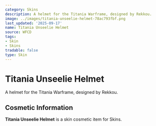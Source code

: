 ```yaml
---
category: Skins
description: A helmet for the Titania Warframe, designed by Rekkou.
image: ../images/titania-unseelie-helmet-78ac793fbf.png
last_updated: '2025-09-17'
name: Titania Unseelie Helmet
source: WFCD
tags:
- Skin
- Skins
tradable: false
type: Skin
---
```


# Titania Unseelie Helmet

A helmet for the Titania Warframe, designed by Rekkou.

## Cosmetic Information

**Titania Unseelie Helmet** is a skin cosmetic item for Skins.

